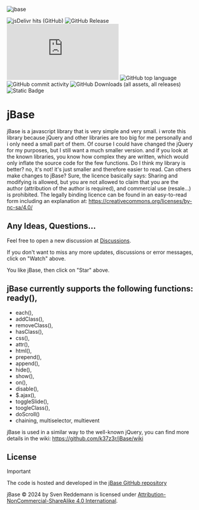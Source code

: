 ![jbase](https://github.com/k37z3r/jBase/assets/105192630/d74f225f-3b98-447b-8664-157603fe924d)

![jsDelivr hits (GitHub)](https://img.shields.io/jsdelivr/gh/hy/k37z3r/jBase?style=plastic&labelColor=rgb(255%2C127%2C0))
![GitHub Release](https://img.shields.io/github/v/release/k37z3r/jBase?style=plastic&labelColor=rgb(0%2C0%2C255))
![GitHub file size in bytes](https://img.shields.io/github/size/k37z3r/jBase/jBase.js?style=plastic&labelColor=rgb(0%2C255%2C0))
![GitHub top language](https://img.shields.io/github/languages/top/k37z3r/jBase?style=plastic&labelColor=rgb(255%2C255%2C0))
![GitHub commit activity](https://img.shields.io/github/commit-activity/m/k37z3r/jBase?style=plastic&labelColor=rgb(8%2C%2099%2C%200))
![GitHub Downloads (all assets, all releases)](https://img.shields.io/github/downloads/k37z3r/jBase/total?style=plastic&labelColor=rgb(150%2C%200%2C%20184))
![Static Badge](https://img.shields.io/badge/License-CC--BY--NC--SA--4.0-orange?style=plastic&labelColor=rgb(184%2C%2021%2C%200))

# jBase
jBase is a javascript library that is very simple and very small. i wrote this library because jQuery and other libraries are too big for me personally and i only need a small part of them. Of course I could have changed the jQuery for my purposes, but I still want a much smaller version. and if you look at the known libraries, you know how complex they are written, which would only inflate the source code for the few functions. Do I think my library is better? no, it's not! it's just smaller and therefore easier to read. Can others make changes to jBase? Sure, the licence basically says: Sharing and modifying is allowed, but you are not allowed to claim that you are the author (attribution of the author is required), and commercial use (resale...) is prohibited.
The legally binding licence can be found in an easy-to-read form including an explanation at: https://creativecommons.org/licenses/by-nc-sa/4.0/

## Any Ideas, Questions...
Feel free to open a new discussion at [Discussions](https://github.com/k37z3r/jBase/discussions).

If you don't want to miss any more updates, discussions or error messages, click on "Watch" above.

You like jBase, then click on "Star" above.

## jBase currently supports the following functions: ready(),

+ each(),
+ addClass(),
+ removeClass(),
+ hasClass(),
+ css(),
+ attr(),
+ html(),
+ prepend(),
+ append(),
+ hide(),
+ show(),
+ on(),
+ disable(),
+ $.ajax(),
+ toggleSlide(),
+ toogleClass(),
+ doScroll()
+ chaining, multiselector, multievent

jBase is used in a similar way to the well-known jQuery, you can find more details in the wiki: https://github.com/k37z3r/jBase/wiki

## License
> [!IMPORTANT]
> The code is hosted and developed in the [jBase GitHub repository](https://github.com/k37z3r/jBase)
> 
> jBase © 2024 by Sven Reddemann is licensed under [Attribution-NonCommercial-ShareAlike 4.0 International](http://creativecommons.org/licenses/by-nc-sa/4.0/).

